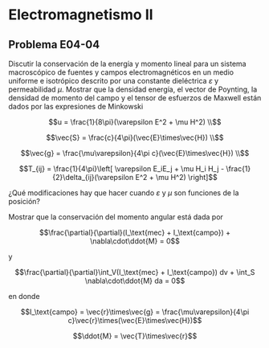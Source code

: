 # Electromagnetismo II
## Problema E04-04

Discutir la conservación de la energía y momento lineal para un sistema
macroscópico de fuentes y campos electromagnéticos en un medio uniforme
e isotrópico descrito por una constante dieléctrica $`\varepsilon`$ y
permeabilidad $`\mu`$. Mostrar que la densidad energía, el vector de Poynting,
la densidad de momento del campo y el tensor de esfuerzos de Maxwell están
dados por las expresiones de Minkowski

```math
u = \frac{1}{8\pi}(\varepsilon E^2 + \mu H^2) \\
```

```math
\vec{S} = \frac{c}{4\pi}(\vec{E}\times\vec{H}) \\
```

```math
\vec{g} = \frac{\mu\varepsilon}{4\pi c}(\vec{E}\times\vec{H}) \\
```

```math
T_{ij} = \frac{1}{4\pi}\left[
\varepsilon E_iE_j + \mu H_i H_j - \frac{1}{2}\delta_{ij}(\varepsilon E^2 + \mu H^2)
\right]
```

¿Qué modificaciones hay que hacer cuando $`\varepsilon`$ y $`\mu`$ son funciones
de la posición?

Mostrar que la conservación del momento angular está dada por

```math
\frac{\partial}{\partial}(I_\text{mec} + I_\text{campo}) + \nabla\cdot\ddot{M} = 0
```

y

```math
\frac{\partial}{\partial}\int_V(I_\text{mec} + I_\text{campo}) dv
+ \int_S \nabla\cdot\ddot{M} da = 0
```

en donde 

```math
I_\text{campo}
= \vec{r}\times\vec{g}
= \frac{\mu\varepsilon}{4\pi c}\vec{r}\times(\vec{E}\times\vec{H})
```
```math
\ddot{M} = \vec{T}\times\vec{r}
```
